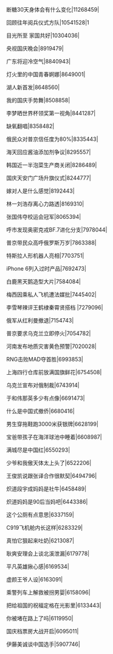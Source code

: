 断糖30天身体会有什么变化|11268459|

回顾往年阅兵仪式方队|10541528|1

目光所至 家国共好|10304036|

央视国庆晚会|8919479|

广东将迎冷空气|8840943|

灯火里的中国青春婀娜|8649001|

湖人新首发|8648560|

我的国庆手势舞|8508858|

李梦晒世界杯领奖第一视角|8441287|

缺氧翻唱|8358482|

俄民众对普京信任度为80%|8335443|

海天回应酱油添加剂争议|8295557|

韩国近一半泡菜生产商关闭|8286489|

国庆天安门广场升旗仪式|8244777|

嫁对人是什么感觉|8192443|

林一刘浩存离心力路透|8169310|

张国伟夺校运会冠军|8065394|

呼市发现奥密克戎BF.7进化分支|7978044|

普京带民众高呼俄罗斯万岁|7863388|

特斯拉人形机器人亮相|7703751|

iPhone 6列入过时产品|7692473|

白鹿黑天鹅造型大片|7584084|

梅西因乘私人飞机遭法媒批|7445402|

李雪琴辣评王鹤棣秦霄贤搭档 ​​​​|7279096|

俄军从红利曼撤退|7154743|

普京要求乌克兰立即停火|7054782|

河南发布地质灾害黄色预警|7020028|

RNG击败MAD夺首胜|6993853|

上海四行仓库前放满国旗鲜花|6754508|

乌克兰宣布对俄制裁|6743914|

于和伟那英多少有点像|6691473|

什么是中国式撤侨|6680416|

男生穿拖鞋跑3000米获银牌|6628199|

宝爸带孩子在海洋球池中睡着|6608987|

满城尽是中国红|6550293|

少爷和我傲天体太上头了|6522206|

王俊凯说跟张译合作很默契|6494796|

炽道段宇成妈妈是社牛|6458489|

炽道妈妈是90后当妈吧|6443386|

这个公厕有点意思|6337159|

C919飞机舱内长这样|6283329|

真怕它狠起来吐奶|6213087|

耿爽安理会上谈北溪泄漏|6179778|

平凡英雄揪心感|6169534|

虚颜王爷人设|6163091|

乘警列车上解救被拐男婴|6158096|

把给祖国的祝福定格在光影里|6133443|

你被堵在路上了吗|6119950|

国庆档票房大战开启|6095011|

伊藤美诚谈中国选手|5907746|

